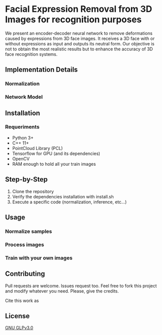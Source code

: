 # Facial Expression Removal from 3D Images for recognition purposes
We present an encoder-decoder neural network to remove deformations caused by expressions from 3D face images. It receives a 3D face with or without expressions as input and outputs its neutral form. Our objective is not to obtain the most realistic results but to enhance the accuracy of 3D face recognition systems.

## Implementation Details

### Normalization

### Network Model

## Installation

### Requeriments
* Python 3+
* C++ 11+
* PointCloud Library (PCL)
* Tensorflow for GPU (and its dependencies)
* OpenCV
* RAM enough to hold all your train images

## Step-by-Step
1. Clone the repository
2. Verify the dependencies installation with install.sh
3. Execute a specific code (normalization, inference, etc...)

## Usage

### Normalize samples

### Process images

### Train with your own images

## Contributing
Pull requests are welcome. Issues request too.
Feel free to fork this project and modify whatever you need.
Please, give the credits.

Cite this work as

## License

[GNU GLPv3.0](https://choosealicense.com/licenses/gpl-3.0/)

